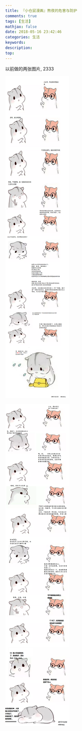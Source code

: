 ```yaml
---
title: 『小仓鼠漫画』熬夜的危害与防护
comments: true
tags: [生活]
mathjax: false
date: 2018-05-16 23:42:46
categories: 生活
keywords:
description:
top:
---
```

以前做的两张图片, 2333 

<!-- more -->
![comics-about-staying-up-1](https://raw.githubusercontent.com/mbinary/mbinary.github.io/hexo/source/images/comics-about-staying-up-1.png)


![comics-about-staying-up-2](https://raw.githubusercontent.com/mbinary/mbinary.github.io/hexo/source/images/comics-about-staying-up-2.png)


